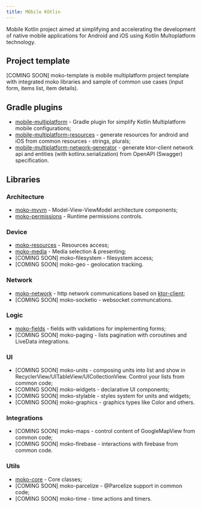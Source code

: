 ```yaml
---
title: MObile KOtlin
---
```

Mobile Kotlin project aimed at simplifying and accelerating the development of native mobile applications for Android and iOS using Kotlin Multoplatform technology.

## Project template
[COMING SOON] moko-template is mobile multiplatform project template with integrated moko libraries and sample of common use cases (input form, items list, item details).

## Gradle plugins
* [mobile-multiplatform](https://github.com/icerockdev/mobile-multiplatform-gradle-plugin) - Gradle plugin for simplify Kotlin Multiplatform mobile configurations;
* [mobile-multiplatform-resources](https://github.com/icerockdev/moko-resources) - generate resources for android and iOS from common resources - strings, plurals;
* [mobile-multiplatform-network-generator](https://github.com/icerockdev/moko-network) - generate ktor-client network api and entities (with kotlinx.serialization) from OpenAPI (Swagger) specification.

## Libraries
### Architecture
* [moko-mvvm](https://github.com/icerockdev/moko-mvvm) - Model-View-ViewModel architecture components;
* [moko-permissions](https://github.com/icerockdev/moko-permissions) - Runtime permissions controls.

### Device
* [moko-resources](https://github.com/icerockdev/moko-resources) - Resources access;
* [moko-media](https://github.com/icerockdev/moko-media) - Media selection & presenting;
* [COMING SOON] moko-filesystem - filesystem access;
* [COMING SOON] moko-geo - geolocation tracking.

### Network
* [moko-network](https://github.com/icerockdev/moko-network) - http network communications based on [ktor-client](https://github.com/ktorio/ktor);
* [COMING SOON] moko-socketio - websocket communcations.

### Logic
* [moko-fields](https://github.com/icerockdev/moko-fields) - fields with validations for implementing forms;
* [COMING SOON] moko-paging - lists pagination with coroutines and LiveData integrations.

### UI
* [COMING SOON] moko-units - composing units into list and show in RecyclerView/UITableView/UICollectionView. Control your lists from common code;
* [COMING SOON] moko-widgets - declarative UI components;
* [COMING SOON] moko-stylable - styles system for units and widgets;
* [COMING SOON] moko-graphics - graphics types like Color and others.

### Integrations
* [COMING SOON] moko-maps - control content of GoogleMapView from common code;
* [COMING SOON] moko-firebase - interactions with firebase from common code.

### Utils
* [moko-core](https://github.com/icerockdev/moko-core) - Core classes;
* [COMING SOON] moko-parcelize - @Parcelize support in common code;
* [COMING SOON] moko-time - time actions and timers.
